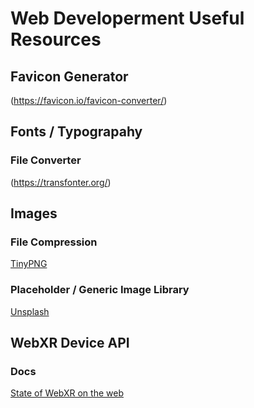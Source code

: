 # Web Developerment Useful Resources

## Favicon Generator
(https://favicon.io/favicon-converter/)

## Fonts / Typograpahy
### File Converter
(https://transfonter.org/)

## Images
### File Compression
[TinyPNG](https://tinypng.com/)

### Placeholder / Generic Image Library
[Unsplash](https://unsplash.com/)

## WebXR Device API
### Docs
[State of WebXR on the web](https://www.w3.org/TR/webxr/#intro)